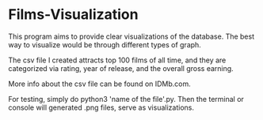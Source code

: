 # Films-Visualization

This program aims to provide clear visualizations of the database. 
The best way to visualize would be through different types of graph.

The csv file I created attracts top 100 films of all time, and they are 
categorized via rating, year of release, and the overall gross earning. 

More info about the csv file can be found on IDMb.com. 

For testing, simply do python3 'name of the file'.py. Then the terminal or console
will generated .png files, serve as visualizations.